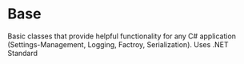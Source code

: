 # Base
Basic classes that provide helpful functionality for any C# application (Settings-Management, Logging, Factroy, Serialization).
Uses .NET Standard
